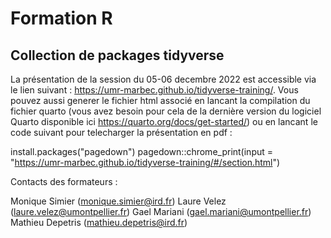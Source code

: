 # Formation R

## Collection de packages tidyverse

La présentation de la session du 05-06 decembre 2022 est accessible via le lien suivant : https://umr-marbec.github.io/tidyverse-training/. Vous pouvez aussi generer le fichier html associé en lancant la compilation du fichier quarto (vous avez besoin pour cela de la dernière version du logiciel Quarto disponible ici https://quarto.org/docs/get-started/) ou en lancant le code suivant pour telecharger la présentation en pdf :

install.packages("pagedown")
pagedown::chrome_print(input = "https://umr-marbec.github.io/tidyverse-training/#/section.html")

Contacts des formateurs :

Monique Simier (monique.simier@ird.fr)
Laure Velez (laure.velez@umontpellier.fr)
Gael Mariani (gael.mariani@umontpellier.fr)
Mathieu Depetris (mathieu.depetris@ird.fr)